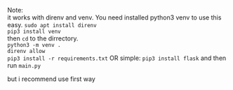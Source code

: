 Note:  
it works with direnv and venv. You need installed python3 venv to use this easy.
`sudo apt install direnv`  
`pip3 install venv`  
then `cd` to the dirrectory.  
`python3 -m venv .`  
`direnv allow`  
`pip3 install -r requirements.txt`
OR simple:
`pip3 install flask`
and then run `main.py`

but i recommend use first way
